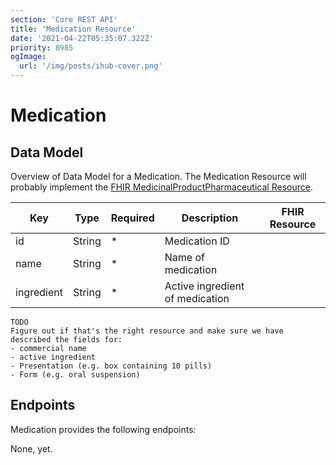```yaml
---
section: 'Core REST API'
title: 'Medication Resource'
date: '2021-04-22T05:35:07.322Z'
priority: 8985
ogImage:
  url: '/img/posts/ihub-cover.png'
---
```


# Medication

## Data Model

Overview of Data Model for a Medication. The Medication Resource will probably implement the [ FHIR MedicinalProductPharmaceutical Resource](http://hl7.org/fhir/medicinalproductpharmaceutical.html).

| Key        | Type   | Required | Description                     | FHIR Resource |
| ---------- | ------ | -------- | ------------------------------- | ------------- |
| id         | String | \*       | Medication ID                   |               |
| name       | String | \*       | Name of medication              |               |
| ingredient | String | \*       | Active ingredient of medication |               |

```
TODO
Figure out if that's the right resource and make sure we have described the fields for:
- commercial name
- active ingredient
- Presentation (e.g. box containing 10 pills)
- Form (e.g. oral suspension)
```

## Endpoints

Medication provides the following endpoints:

None, yet.
